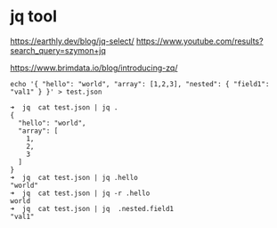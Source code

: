 # jq tool

https://earthly.dev/blog/jq-select/
https://www.youtube.com/results?search_query=szymon+jq

https://www.brimdata.io/blog/introducing-zq/


```
echo '{ "hello": "world", "array": [1,2,3], "nested": { "field1": "val1" } }' > test.json
```

```
➜  jq  cat test.json | jq .
{
  "hello": "world",
  "array": [
    1,
    2,
    3
  ]
}
➜  jq  cat test.json | jq .hello
"world"
➜  jq  cat test.json | jq -r .hello
world
➜  jq  cat test.json | jq  .nested.field1
"val1"
```